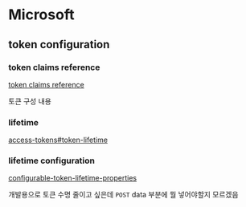 # Microsoft

## token configuration

### token claims reference

[token claims reference](https://learn.microsoft.com/en-us/entra/identity-platform/id-token-claims-reference)

토큰 구성 내용

### lifetime

[access-tokens#token-lifetime](https://learn.microsoft.com/en-us/entra/identity-platform/access-tokens#token-lifetime)

### lifetime configuration

[configurable-token-lifetime-properties](https://learn.microsoft.com/en-us/entra/identity-platform/configurable-token-lifetimes#configurable-token-lifetime-properties)

개발용으로 토큰 수명 줄이고 싶은데 `POST` data 부분에 뭘 넣어야할지 모르겠음
